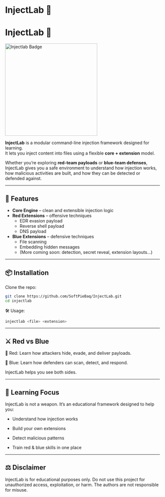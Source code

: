 # InjectLab 🔬
<p align="center">
  <h1>InjectLab 🔬</h1>
  <img src="https://github.com/user-attachments/assets/2bd4296f-07a5-4516-b264-8552740231fc" alt="Injectlab Badge" width="300"/>
</p>

**InjectLab** is a modular command-line injection framework designed for learning.  
It lets you inject content into files using a flexible **core + extension** model.  

Whether you’re exploring **red-team payloads** or **blue-team defenses**, InjectLab gives you a safe environment to understand how injection works, how malicious activities are built, and how they can be detected or defended against.  

---

## 🚀 Features
- **Core Engine** – clean and extensible injection logic
- **Red Extensions** – offensive techniques
  - EDR evasion payload
  - Reverse shell payload
  - DNS payload
- **Blue Extensions** – defensive techniques
  - File scanning
  - Embedding hidden messages
  - (More coming soon: detection, secret reveal, extension layouts…)

---

## 📦 Installation
Clone the repo:
```bash
git clone https://github.com/SoftPieBaq/InjectLab.git
cd injectlab
```
🛠 Usage:
```bash
injectlab <file> <extension>
```
---

## ⚔️ Red vs Blue

🔴 Red: Learn how attackers hide, evade, and deliver payloads.

🔵 Blue: Learn how defenders can scan, detect, and respond.

InjectLab helps you see both sides.

---

## 📖 Learning Focus

InjectLab is not a weapon.
It’s an educational framework designed to help you:

* Understand how injection works

* Build your own extensions

* Detect malicious patterns

* Train red & blue skills in one place

---

## ⚖️ Disclaimer

InjectLab is for educational purposes only.
Do not use this project for unauthorized access, exploitation, or harm.
The authors are not responsible for misuse.
